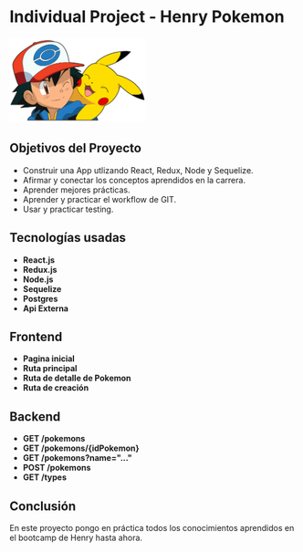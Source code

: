# Individual Project - Henry Pokemon

<img height="150" src="./pokemon.png" />

## Objetivos del Proyecto

- Construir una App utlizando React, Redux, Node y Sequelize.
- Afirmar y conectar los conceptos aprendidos en la carrera.
- Aprender mejores prácticas.
- Aprender y practicar el workflow de GIT.
- Usar y practicar testing.

## Tecnologías usadas

- __React.js__
- __Redux.js__
- __Node.js__
- __Sequelize__
- __Postgres__
- __Api Externa__

## Frontend

- __Pagina inicial__
- __Ruta principal__
- __Ruta de detalle de Pokemon__
- __Ruta de creación__

## Backend
- __GET /pokemons__
- __GET /pokemons/{idPokemon}__
- __GET /pokemons?name="..."__
- __POST /pokemons__
- __GET /types__

## Conclusión

En este proyecto pongo en práctica todos los conocimientos aprendidos en el bootcamp de Henry hasta ahora.

